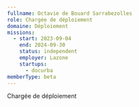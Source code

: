 ```yaml
---
fullname: Octavie de Bouard Sarrabezolles
role: Chargée de déploiement
domaine: Déploiement
missions:
  - start: 2023-09-04
    end: 2024-09-30
    status: independent
    employer: Lazone
    startups:
      - docurba
memberType: beta
---
```

Chargée de déploiement